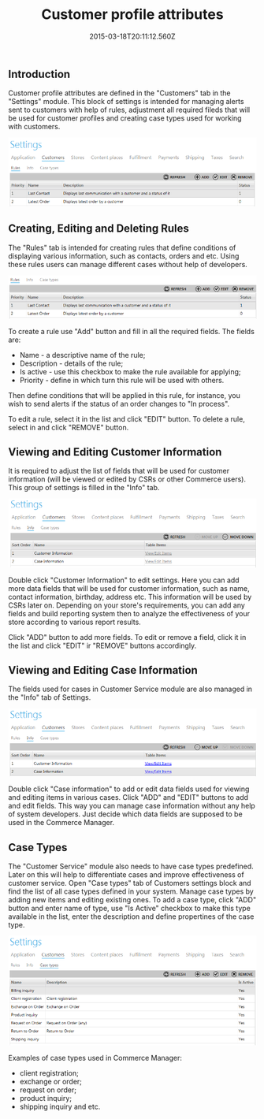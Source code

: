 ﻿---
title: Customer profile attributes
description: Customer profile attributes
layout: docs
date: 2015-03-18T20:11:12.560Z
priority: 3
---
## Introduction

Customer profile attributes are defined in the "Customers" tab in the "Settings" module. This block of settings is intended for managing alerts sent to customers with help of rules, adjustment all required fileds that will be used for customer profiles and creating case types used for working with customers.

<img src="../../../assets/images/docs/customers-tab.PNG" />

## Creating, Editing and Deleting Rules

The "Rules" tab is intended for creating rules that define conditions of displaying various information, such as contacts, orders and etc. Using these rules users can manage different cases without help of developers. 

<img src="../../../assets/images/docs/rules.PNG" />

To create a rule use "Add" button and fill in all the required fields. The fields are:

* Name - a descriptive name of the rule;
* Description - details of the rule;
* Is active - use this checkbox to make the rule available for applying;
* Priority - define in which turn this rule will be used with others.

Then define conditions that will be applied in this rule, for instance, you wish to send alerts if the status of an order changes to "In process".

To edit a rule, select it in the list and click "EDIT" button. To delete a rule, select in and click "REMOVE" button.

## Viewing and Editing Customer Information

It is required to adjust the list of fields that will be used for customer information (will be viewed or edited by CSRs or other Commerce users). This group of settings is filled in the "Info" tab.

<img src="../../../assets/images/docs/Info-tab.PNG" />

Double click "Customer Information" to edit settings. Here you can add more data fields that will be used for customer  information, such as name, contact information, birthday, address etc. This information will be used by CSRs later on. Depending on your store's requirements, you can add any fields and build reporting system then to analyze the effectiveness of your store according to various report results.

Click "ADD" button to add more fields. To edit or remove a field, click it in the list and click "EDIT" ir "REMOVE" buttons accordingly.

## Viewing and Editing Case Information

The fields used for cases in Customer Service module are also managed in the "Info" tab of Settings. 

<img src="../../../assets/images/docs/case-information.PNG" />

Double click "Case information" to add or edit data fields used for viewing and editing items in various cases. Click "ADD" and "EDIT" buttons to add and edit fields. This way you can manage case information without any help of system developers. Just decide which data fields are supposed to be used in the Commerce Manager.

## Case Types

The "Customer Service" module also needs to have case types predefined. Later on this will help to differentiate cases and improve effectiveness of customer service. Open "Case types" tab of Customers settings block and find the list of all case types defined in your system. Manage case types by adding new items and editing existing ones. To add a case type, click "ADD" button and enter name of type, use "Is Active" checkbox to make this type available in the list, enter the description and define propertines of the case type.

<img src="../../../assets/images/docs/case-types.PNG" />

Examples of case types used in Commerce Manager:

* client registration;
* exchange or order;
* request on order;
* product inquiry;
* shipping inquiry and etc.
